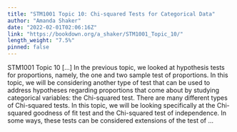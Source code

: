 ```yaml
---
title: "STM1001 Topic 10: Chi-squared Tests for Categorical Data"
author: "Amanda Shaker"
date: "2022-02-01T02:06:16Z"
link: "https://bookdown.org/a_shaker/STM1001_Topic_10/"
length_weight: "7.5%"
pinned: false
---
```


STM1001 Topic 10 [...] In the previous topic, we looked at hypothesis tests for proportions, namely, the one and two sample test of proportions. In this topic, we will be considering another type of test that can be used to address hypotheses regarding proportions that come about by studying categorical variables: the Chi-squared test. There are many different types of Chi-squared tests. In this topic, we will be looking specifically at the Chi-squared goodness of fit test and the Chi-squared test of independence. In some ways, these tests can be considered extensions of the test of ...
